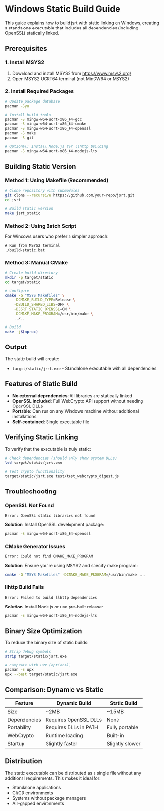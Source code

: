 # Windows Static Build Guide

This guide explains how to build jsrt with static linking on Windows, creating a standalone executable that includes all dependencies (including OpenSSL) statically linked.

## Prerequisites

### 1. Install MSYS2
1. Download and install MSYS2 from https://www.msys2.org/
2. Open MSYS2 UCRT64 terminal (not MinGW64 or MSYS2)

### 2. Install Required Packages
```bash
# Update package database
pacman -Syu

# Install build tools
pacman -S mingw-w64-ucrt-x86_64-gcc
pacman -S mingw-w64-ucrt-x86_64-cmake
pacman -S mingw-w64-ucrt-x86_64-openssl
pacman -S make
pacman -S git

# Optional: Install Node.js for llhttp building
pacman -S mingw-w64-ucrt-x86_64-nodejs-lts
```

## Building Static Version

### Method 1: Using Makefile (Recommended)
```bash
# Clone repository with submodules
git clone --recursive https://github.com/your-repo/jsrt.git
cd jsrt

# Build static version
make jsrt_static
```

### Method 2: Using Batch Script
For Windows users who prefer a simpler approach:
```cmd
# Run from MSYS2 terminal
./build-static.bat
```

### Method 3: Manual CMake
```bash
# Create build directory
mkdir -p target/static
cd target/static

# Configure
cmake -G "MSYS Makefiles" \
    -DCMAKE_BUILD_TYPE=Release \
    -DBUILD_SHARED_LIBS=OFF \
    -DJSRT_STATIC_OPENSSL=ON \
    -DCMAKE_MAKE_PROGRAM=/usr/bin/make \
    ../..

# Build
make -j$(nproc)
```

## Output

The static build will create:
- `target/static/jsrt.exe` - Standalone executable with all dependencies

## Features of Static Build

- **No external dependencies**: All libraries are statically linked
- **OpenSSL included**: Full WebCrypto API support without needing OpenSSL DLLs
- **Portable**: Can run on any Windows machine without additional installations
- **Self-contained**: Single executable file

## Verifying Static Linking

To verify that the executable is truly static:

```bash
# Check dependencies (should only show system DLLs)
ldd target/static/jsrt.exe

# Test crypto functionality
target/static/jsrt.exe test/test_webcrypto_digest.js
```

## Troubleshooting

### OpenSSL Not Found
```
Error: OpenSSL static libraries not found
```
**Solution**: Install OpenSSL development package:
```bash
pacman -S mingw-w64-ucrt-x86_64-openssl
```

### CMake Generator Issues
```
Error: Could not find CMAKE_MAKE_PROGRAM
```
**Solution**: Ensure you're using MSYS2 and specify make program:
```bash
cmake -G "MSYS Makefiles" -DCMAKE_MAKE_PROGRAM=/usr/bin/make ...
```

### llhttp Build Fails
```
Error: Failed to build llhttp dependencies
```
**Solution**: Install Node.js or use pre-built release:
```bash
pacman -S mingw-w64-ucrt-x86_64-nodejs-lts
```

## Binary Size Optimization

To reduce the binary size of static builds:

```bash
# Strip debug symbols
strip target/static/jsrt.exe

# Compress with UPX (optional)
pacman -S upx
upx --best target/static/jsrt.exe
```

## Comparison: Dynamic vs Static

| Feature | Dynamic Build | Static Build |
|---------|---------------|--------------|
| Size | ~2MB | ~15MB |
| Dependencies | Requires OpenSSL DLLs | None |
| Portability | Requires DLLs in PATH | Fully portable |
| WebCrypto | Runtime loading | Built-in |
| Startup | Slightly faster | Slightly slower |

## Distribution

The static executable can be distributed as a single file without any additional requirements. This makes it ideal for:
- Standalone applications
- CI/CD environments
- Systems without package managers
- Air-gapped environments
